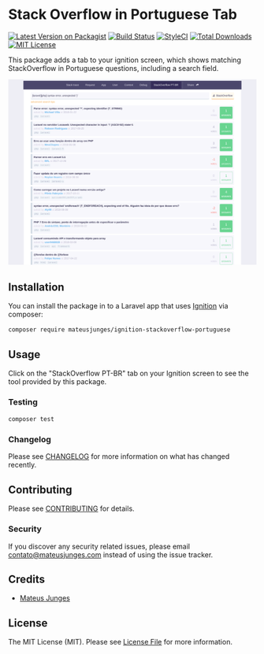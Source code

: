 

# Stack Overflow in Portuguese Tab

[![Latest Version on Packagist](https://img.shields.io/packagist/v/mateusjunges/ignition-stackoverflow-portuguese.svg?style=flat-square)](https://packagist.org/packages/mateusjunges/ignition-stackoverflow-portuguese)
[![Build Status](https://img.shields.io/travis/mateusjunges/ignition-stackoverflow-portuguese/master.svg?style=flat-square)](https://travis-ci.org/mateusjunges/ignition-stackoverflow-portuguese)
[![StyleCI](https://styleci.io/repos/205465094/shield)](https://styleci.io/repos/205465094)
[![Total Downloads](https://img.shields.io/packagist/dt/mateusjunges/ignition-stackoverflow-portuguese.svg?style=flat-square)](https://packagist.org/packages/mateusjunges/ignition-stackoverflow-portuguese)
[![MIT License](https://img.shields.io/github/license/mateusjunges/ignition-stackoverflow-portuguese.svg?label=License&color=blue&style=flat-square&cacheSeconds=600)](https://github.com/mateusjunges/ignition-stackoverflow-portuguese/blob/master/LICENSE)


This package adds a tab to your ignition screen, which shows matching StackOverflow in Portuguese questions, including a search field.

![StackOverflow PT-BR Tab](stackoverflow-pt-br-tab.png)

## Installation

You can install the package in to a Laravel app that uses [Ignition](https://flareapp.io) via composer:

```bash
composer require mateusjunges/ignition-stackoverflow-portuguese
```

## Usage

Click on the "StackOverflow PT-BR" tab on your Ignition screen to see the tool provided by this package.

### Testing

``` bash
composer test
```

### Changelog

Please see [CHANGELOG](CHANGELOG.md) for more information on what has changed recently.

## Contributing

Please see [CONTRIBUTING](CONTRIBUTING.md) for details.

### Security

If you discover any security related issues, please email contato@mateusjunges.com instead of using the issue tracker.

## Credits

- [Mateus Junges](https://github.com/mateusjunges)

## License

The MIT License (MIT). Please see [License File](LICENSE.md) for more information.
